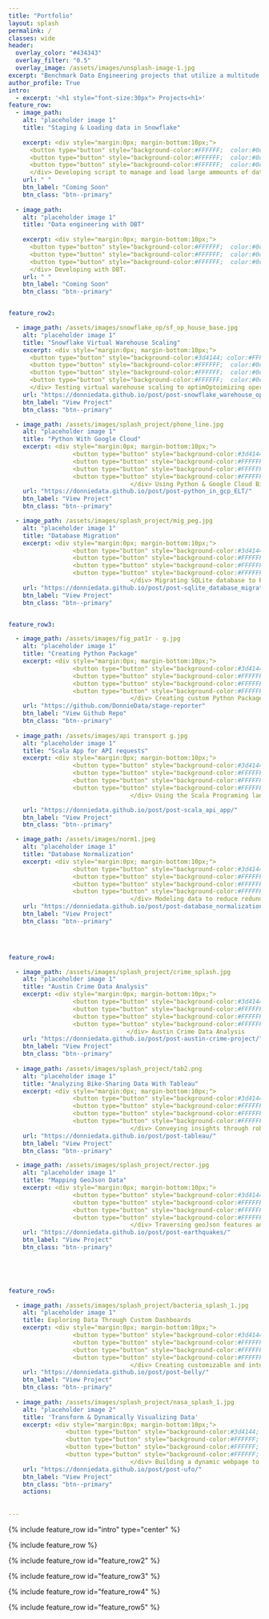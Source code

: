 ```yaml
---
title: "Portfolio"
layout: splash
permalink: /
classes: wide 
header:
  overlay_color: "#434343"
  overlay_filter: "0.5"
  overlay_image: /assets/images/unsplash-image-1.jpg
excerpt: "Benchmark Data Engineering projects that utilize a multitude of programing languages, tools, and concepts to transform and utilize data."
author_profile: True
intro: 
  - excerpt: '<h1 style="font-size:30px"> Projects<h1>'
feature_row:
  - image_path:
    alt: "placeholder image 1"
    title: "Staging & Loading data in Snowflake"
    
    excerpt: <div style="margin:0px; margin-bottom:10px;"> 
      <button type="button" style="background-color:#FFFFFF;  color:#0c4978; border-radius:3px; border:1px solid gray; font-size:16px">Snowflake</button>
      <button type="button" style="background-color:#FFFFFF;  color:#0c4978; border-radius:3px; border:1px solid gray; font-size:16px">Python</button>
      <button type="button" style="background-color:#FFFFFF;  color:#0c4978; border-radius:3px; border:1px solid gray; font-size:16px">SQL</button>
      </div> Developing script to manage and load large ammounts of data using local cpu with limited Ram.           
    url: " "
    btn_label: "Coming Soon"
    btn_class: "btn--primary"
    
  - image_path:
    alt: "placeholder image 1"
    title: "Data engineering with DBT"
    
    excerpt: <div style="margin:0px; margin-bottom:10px;"> 
      <button type="button" style="background-color:#FFFFFF;  color:#0c4978; border-radius:3px; border:1px solid gray; font-size:16px">DBT</button>
      <button type="button" style="background-color:#FFFFFF;  color:#0c4978; border-radius:3px; border:1px solid gray; font-size:16px">Data Model</button>
      <button type="button" style="background-color:#FFFFFF;  color:#0c4978; border-radius:3px; border:1px solid gray; font-size:16px">Version Control</button>
      </div> Developing with DBT.         
    url: " "
    btn_label: "Coming Soon"
    btn_class: "btn--primary"


feature_row2:

  - image_path: /assets/images/snowflake_op/sf_op_house_base.jpg
    alt: "placeholder image 1"
    title: "Snowflake Virtual Warehouse Scaling"
    excerpt: <div style="margin:0px; margin-bottom:10px;">
      <button type="button" style="background-color:#3d4144; color:#FFFFFF; border-radius:25px; border:1px solid gray; font-size:16px; padding-left:13px; padding-right:13px;"><i class="fas fa-calendar-alt"></i> <b>2024</b></button>
      <button type="button" style="background-color:#FFFFFF;  color:#0c4978; border-radius:3px; border:1px solid gray; font-size:16px">Snowflake</button>
      <button type="button" style="background-color:#FFFFFF;  color:#0c4978; border-radius:3px; border:1px solid gray; font-size:16px">Warehouse Scaling</button>
      <button type="button" style="background-color:#FFFFFF;  color:#0c4978; border-radius:3px; border:1px solid gray; font-size:16px">SQL</button>
      </div> Testing virtual warehouse scaling to optimOptoimizing operations through testing virtual warehouse scaling. 
    url: "https://donniedata.github.io/post/post-snowflake_warehouse_optimization/"
    btn_label: "View Project"
    btn_class: "btn--primary"

  - image_path: /assets/images/splash_project/phone_line.jpg
    alt: "placeholder image 1"
    title: "Python With Google Cloud" 
    excerpt: <div style="margin:0px; margin-bottom:10px;">
                  <button type="button" style="background-color:#3d4144; color:#FFFFFF; border-radius:25px; border:1px solid gray; font-size:16px; padding-left:13px; padding-right:13px;"><i class="fas fa-calendar-alt"></i> <b>2023</b></button>
                  <button type="button" style="background-color:#FFFFFF;  color:#0c4978; border-radius:3px; border:1px solid gray; font-size:16px">Google Cloud</button>
                  <button type="button" style="background-color:#FFFFFF;  color:#0c4978; border-radius:3px; border:1px solid gray; font-size:16px">Python</button>
                  <button type="button" style="background-color:#FFFFFF;  color:#0c4978; border-radius:3px; border:1px solid gray; font-size:16px">ELT</button>
                                  </div> Using Python & Google Cloud Big Query to extract, load, and transform 311 Data for analyzing. 
    url: "https://donniedata.github.io/post/post-python_in_gcp_ELT/"
    btn_label: "View Project"
    btn_class: "btn--primary"

  - image_path: /assets/images/splash_project/mig_peg.jpg
    alt: "placeholder image 1"
    title: "Database Migration"
    excerpt: <div style="margin:0px; margin-bottom:10px;">
                  <button type="button" style="background-color:#3d4144; color:#FFFFFF; border-radius:25px; border:1px solid gray; font-size:16px; padding-left:13px; padding-right:13px;"><i class="fas fa-calendar-alt"></i> <b>2023</b></button>
                  <button type="button" style="background-color:#FFFFFF;  color:#0c4978; border-radius:3px; border:1px solid gray; font-size:16px">SQLite</button>
                  <button type="button" style="background-color:#FFFFFF;  color:#0c4978; border-radius:3px; border:1px solid gray; font-size:16px">Python</button>
                  <button type="button" style="background-color:#FFFFFF;  color:#0c4978; border-radius:3px; border:1px solid gray; font-size:16px">PostgreSQL</button>
                                  </div> Migrating SQLite database to PostgreSQL for enhanced Data Management
    url: "https://donniedata.github.io/post/post-sqlite_database_migration/"
    btn_label: "View Project"
    btn_class: "btn--primary" 


feature_row3:

  - image_path: /assets/images/fig_pat1r - g.jpg
    alt: "placeholder image 1"
    title: "Creating Python Package"
    excerpt: <div style="margin:0px; margin-bottom:10px;">
                  <button type="button" style="background-color:#3d4144; color:#FFFFFF; border-radius:25px; border:1px solid gray; font-size:16px; padding-left:13px; padding-right:13px;"><i class="fas fa-calendar-alt"></i> <b>2022</b></button>
                  <button type="button" style="background-color:#FFFFFF;  color:#0c4978; border-radius:3px; border:1px solid gray; font-size:16px">Python</button>
                  <button type="button" style="background-color:#FFFFFF;  color:#0c4978; border-radius:3px; border:1px solid gray; font-size:16px">OOP</button>
                  <button type="button" style="background-color:#FFFFFF;  color:#0c4978; border-radius:3px; border:1px solid gray; font-size:16px">Packaging</button>
                                  </div> Creating custom Python Package for pipeline reporting
    url: "https://github.com/DonnieData/stage-reporter"
    btn_label: "View Github Repo"
    btn_class: "btn--primary"
  
  - image_path: /assets/images/api transport g.jpg
    alt: "placeholder image 1"
    title: "Scala App for API requests" 
    excerpt: <div style="margin:0px; margin-bottom:10px;">
                  <button type="button" style="background-color:#3d4144; color:#FFFFFF; border-radius:25px; border:1px solid gray; font-size:16px; padding-left:13px; padding-right:13px;"><i class="fas fa-calendar-alt"></i> <b>2022</b></button>
                  <button type="button" style="background-color:#FFFFFF;  color:#0c4978; border-radius:3px; border:1px solid gray; font-size:16px">Scala</button>
                  <button type="button" style="background-color:#FFFFFF;  color:#0c4978; border-radius:3px; border:1px solid gray; font-size:16px">Packaging</button>
                  <button type="button" style="background-color:#FFFFFF;  color:#0c4978; border-radius:3px; border:1px solid gray; font-size:16px">Rest API</button>
                                  </div> Using the Scala Programing language to develop a simple application

    url: "https://donniedata.github.io/post/post-scala_api_app/"
    btn_label: "View Project"
    btn_class: "btn--primary"

  - image_path: /assets/images/norm1.jpeg
    alt: "placeholder image 1"
    title: "Database Normalization"
    excerpt: <div style="margin:0px; margin-bottom:10px;">
                  <button type="button" style="background-color:#3d4144; color:#FFFFFF; border-radius:25px; border:1px solid gray; font-size:16px; padding-left:13px; padding-right:13px;"><i class="fas fa-calendar-alt"></i> <b>2021</b></button>
                  <button type="button" style="background-color:#FFFFFF;  color:#0c4978; border-radius:3px; border:1px solid gray; font-size:16px">Automation</button>
                  <button type="button" style="background-color:#FFFFFF;  color:#0c4978; border-radius:3px; border:1px solid gray; font-size:16px">Data Modeling</button>
                  <button type="button" style="background-color:#FFFFFF;  color:#0c4978; border-radius:3px; border:1px solid gray; font-size:16px">PostgreSQL</button>
                                  </div> Modeling data to reduce redundancy and provide scalabilty for reporting  
    url: "https://donniedata.github.io/post/post-database_normalization/" 
    btn_label: "View Project"
    btn_class: "btn--primary"

 


feature_row4:

  - image_path: /assets/images/splash_project/crime_splash.jpg
    alt: "placeholder image 1"
    title: "Austin Crime Data Analysis"
    excerpt: <div style="margin:0px; margin-bottom:10px;">
                  <button type="button" style="background-color:#3d4144; color:#FFFFFF; border-radius:25px; border:1px solid gray; font-size:16px; padding-left:13px; padding-right:13px;"><i class="fas fa-calendar-alt"></i> <b>2021</b></button>
                  <button type="button" style="background-color:#FFFFFF; color:#0c4978; border-radius:3px; border:1px solid gray; font-size:16px">Python</button>
                  <button type="button" style="background-color:#FFFFFF; color:#0c4978; border-radius:3px; border:1px solid gray; font-size:16px">ETL</button>
                  <button type="button" style="background-color:#FFFFFF; color:#0c4978; border-radius:3px; border:1px solid gray; font-size:16px">Javascript</button>
                                 </div> Austin Crime Data Analysis
    url: "https://donniedata.github.io/post/post-austin-crime-project/"
    btn_label: "View Project"
    btn_class: "btn--primary" 
  
  - image_path: /assets/images/splash_project/tab2.png
    alt: "placeholder image 1"
    title: "Analyzing Bike-Sharing Data With Tableau"
    excerpt: <div style="margin:0px; margin-bottom:10px;">
                  <button type="button" style="background-color:#3d4144; color:#FFFFFF; border-radius:25px; border:1px solid gray; font-size:16px; padding-left:13px; padding-right:13px;"><i class="fas fa-calendar-alt"></i> <b>2021</b></button>
                  <button type="button" style="background-color:#FFFFFF; color:#0c4978; border-radius:3px; border:1px solid gray; font-size:16px">Tableau</button>
                  <button type="button" style="background-color:#FFFFFF; color:#0c4978; border-radius:3px; border:1px solid gray; font-size:16px">Data Analysis</button>
                  <button type="button" style="background-color:#FFFFFF; color:#0c4978; border-radius:3px; border:1px solid gray; font-size:16px">CSS</button>
                                  </div> Conveying insights through robust & interactive visualizations
    url: "https://donniedata.github.io/post/post-tableau/"
    btn_label: "View Project"
    btn_class: "btn--primary"

  - image_path: /assets/images/splash_project/rector.jpg
    alt: "placeholder image 1"
    title: "Mapping GeoJson Data"
    excerpt: <div style="margin:0px; margin-bottom:10px;">
                  <button type="button" style="background-color:#3d4144; color:#FFFFFF; border-radius:25px; border:1px solid gray; font-size:16px; padding-left:13px; padding-right:13px;"><i class="fas fa-calendar-alt"></i> <b>2020</b></button>
                  <button type="button" style="background-color:#FFFFFF; color:#0c4978; border-radius:3px; border:1px solid gray; font-size:16px">Javascript</button>
                  <button type="button" style="background-color:#FFFFFF;  color:#0c4978; border-radius:3px; border:1px solid gray; font-size:16px">GEOjson</button>
                  <button type="button" style="background-color:#FFFFFF;  color:#0c4978; border-radius:3px; border:1px solid gray; font-size:16px">HTML</button>
                                  </div> Traversing geoJson features and attributes
    url: "https://donniedata.github.io/post/post-earthquakes/"
    btn_label: "View Project"
    btn_class: "btn--primary"

    

  

feature_row5:

  - image_path: /assets/images/splash_project/bacteria_splash_1.jpg
    alt: "placeholder image 1"
    title: Exploring Data Through Custom Dashboards
    excerpt: <div style="margin:0px; margin-bottom:10px;">
                  <button type="button" style="background-color:#3d4144; color:#FFFFFF; border-radius:25px; border:1px solid gray; font-size:16px; padding-left:13px; padding-right:13px;"><i class="fas fa-calendar-alt"></i> <b>2020</b></button>
                  <button type="button" style="background-color:#FFFFFF; color:#0c4978; border-radius:3px; border:1px solid gray; font-size:16px">Javascript</button>
                  <button type="button" style="background-color:#FFFFFF; color:#0c4978; border-radius:3px; border:1px solid gray; font-size:16px">JSON</button>
                  <button type="button" style="background-color:#FFFFFF; color:#0c4978; border-radius:3px; border:1px solid gray; font-size:16px">CSS</button>
                                  </div> Creating customizable and interactive charts with Javascript to share insights
    url: "https://donniedata.github.io/post/post-belly/"
    btn_label: "View Project"
    btn_class: "btn--primary"
 
  - image_path: /assets/images/splash_project/nasa_splash_1.jpg
    alt: "placeholder image 2"
    title: 'Transform & Dynamically Visualizing Data'
    excerpt: <div style="margin:0px; margin-bottom:10px;">
                <button type="button" style="background-color:#3d4144; color:#FFFFFF; border-radius:25px; border:1px solid gray; font-size:16px; padding-left:13px; padding-right:13px;"><i class="fas fa-calendar-alt"></i> <b>2020</b></button>
                <button type="button" style="background-color:#FFFFFF; color:#0c4978; border-radius:3px; border:1px solid gray; font-size:16px">HTML</button>
                <button type="button" style="background-color:#FFFFFF; color:#0c4978; border-radius:3px; border:1px solid gray; font-size:16px">Javascript</button>
                <button type="button" style="background-color:#FFFFFF; color:#0c4978; border-radius:3px; border:1px solid gray; font-size:16px">D3.js</button>
                                  </div> Building a dynamic webpage to display and filter data using JavaScript 
    url: "https://donniedata.github.io/post/post-ufo/"
    btn_label: "View Project"
    btn_class: "btn--primary"  
    actions:
  
  
---
```


{% include feature_row id="intro" type="center" %}

{% include feature_row %}

{% include feature_row id="feature_row2" %}
  
{% include feature_row id="feature_row3" %}

{% include feature_row id="feature_row4" %}

{% include feature_row id="feature_row5" %}

